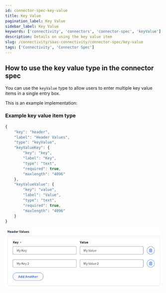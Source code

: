 ```yaml
---
id: connector-spec-key-value
title: Key Value
pagination_label: Key Value
sidebar_label: Key Value
keywords: ['connectivity', 'connectors', 'connector-spec', 'keyValue']
description: Details on using the key value item
slug: /connectivity/saas-connectivity/connector-spec/key-value
tags: ['Connectivity', 'Connector Spec']
---
```


## How to use the key value type in the connector spec

You can use the `keyValue` type to allow users to enter multiple key value items in a single entry box.

This is an example implementation:

### Example key value item type

```javascript
{
    "key": "header",
    "label": "Header Values",
    "type": "keyValue",
    "keyValueKey": {
        "key": "key",
        "label": "Key",
        "type": "text",
        "required": true,
        "maxlength": "4096"
    },
    "keyValueValue": {
        "key": "value",
        "label": "Value",
        "type": "text",
        "required": true,
        "maxlength": "4096"
    }
}
```

![list input type](../img/keyValue.png)
